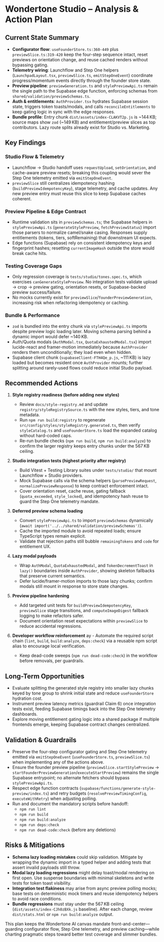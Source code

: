 # Wondertone Studio – Analysis & Action Plan

## Current State Summary
- **Configurator flow**: `useFounderStore.ts:360-449` plus `previewSlice.ts:319-420` keep the four-step sequence intact, reset previews on orientation change, and reuse cached renders without bypassing gating.
- **Telemetry wiring**: Launchflow and Step One helpers (`LaunchpadLayout.tsx`, `previewSlice.ts`, `emitStepOneEvent`) coordinate progress/momentum events directly through the founder store state.
- **Preview pipeline**: `previewGeneration.ts` and `stylePreviewApi.ts` remain the single path to the Supabase edge function, enforcing schemas from `shared/validation/previewSchemas.ts`.
- **Auth & entitlements**: `AuthProvider.tsx` hydrates Supabase session state, triggers token toasts/modals, and calls `reconcileEntitlements` to keep gating logic in sync with the edge responses.
- **Bundle profile**: Entry chunk `dist/assets/index-CLAKVT2p.js` is ~144 KB; source maps show `zod` (~149 KB) and entitlement/preview slices as top contributors. Lazy route splits already exist for Studio vs. Marketing.

## Key Findings

### Studio Flow & Telemetry
- Launchflow → Studio handoff uses `requestUpload`, `setOrientation`, and cache-aware preview resets; breaking this coupling would sever the Step One telemetry emitted via `emitStepOneEvent`.
- `previewSlice` still centralizes idempotency hashing (`buildPreviewIdempotencyKey`), stage telemetry, and cache updates. Any new preview entry must reuse this slice to keep Supabase caches coherent.

### Preview Pipeline & Edge Contract
- Runtime validation sits in `previewSchemas.ts`; the Supabase helpers in `stylePreviewApi.ts` (`generateStylePreview`, `fetchPreviewStatus`) import those parsers to normalize camel/snake casing. Responses supply entitlements (tokens, tiers, softRemaining) that downstream UI expects.
- Edge functions (Supabase) rely on consistent idempotency keys and fingerprint hashes; resetting `currentImageHash` outside the store would break cache hits.

### Testing Coverage Gaps
- Only regression coverage is `tests/studio/tones.spec.ts`, which exercises `canGenerateStylePreview`. No integration tests validate upload → crop → preview gating, orientation resets, or Supabase-backed preview success/failure.
- No mocks currently exist for `previewSlice`/`founderPreviewGeneration`, increasing risk when refactoring idempotency or caching.

### Bundle & Performance
- `zod` is bundled into the entry chunk via `stylePreviewApi.ts` imports despite preview logic loading later. Moving schema parsing behind a dynamic import would defer ~140 KB.
- Auth/Quota modals (`AuthModal.tsx`, `QuotaExhaustedModal.tsx`) import lucide-react and framer-motion immediately because `AuthProvider` renders them unconditionally; they load even when hidden.
- Supabase client chunk (`supabaseClient-FTH4Qe_p.js`, ~111 KB) is lazy loaded but becomes resident once `AuthProvider` mounts; further splitting around rarely-used flows could reduce initial Studio payload.

## Recommended Actions

1. **Style registry readiness (before adding new styles)**
   - Review `docs/style-registry.md` and update `registry/styleRegistrySource.ts` with the new styles, tiers, and tone metadata.
   - Run `npm run build:registry` to regenerate `src/config/styles/styleRegistry.generated.ts`, then verify `styleCatalog.ts` and `useFounderStore.ts` load the expanded catalog without hard-coded caps.
   - Re-run bundle checks (`npm run build`, `npm run build:analyze`) to confirm the larger registry keeps entry chunks under the 567 KB ceiling.

2. **Studio integration tests (highest priority after registry)**
   - Build Vitest + Testing Library suites under `tests/studio/` that mount Launchflow + Studio providers.
   - Mock Supabase calls via the schema helpers (`parsePreviewRequest`, `normalizePreviewResponse`) to keep contract enforcement intact.
   - Cover orientation reset, cache reuse, gating fallback (`quota_exceeded`, `style_locked`), and idempotency hash reuse to guard the Step One telemetry mandate.

3. **Deferred preview schema loading**
   - Convert `stylePreviewApi.ts` to import `previewSchemas` dynamically (`await import('../../shared/validation/previewSchemas')`).
   - Cache the imported module to avoid repeated loads; ensure TypeScript types remain explicit.
   - Validate that rejection paths still bubble `remainingTokens` and `code` for entitlement UX.

4. **Lazy modal payloads**
   - Wrap `AuthModal`, `QuotaExhaustedModal`, and `TokenDecrementToast` in `lazy()` boundaries inside `AuthProvider`, showing skeleton fallbacks that preserve current semantics.
   - Defer lucide/framer-motion imports to those lazy chunks; confirm modals still mount in response to store state changes.

5. **Preview pipeline hardening**
   - Add targeted unit tests for `buildPreviewIdempotencyKey`, `previewSlice` stage transitions, and `computeImageDigest` fallback logging to make refactors safer.
   - Document orientation reset expectations within `previewSlice` to reduce accidental regressions.

6. **Developer workflow reinforcement**
ay   - Automate the required script chain (`lint`, `build`, `build:analyze`, `deps:check`) via a reusable npm script alias to encourage local verification.
   - Keep dead-code sweeps (`npm run dead-code:check`) in the workflow before removals, per guardrails.

## Long-Term Opportunities
- Evaluate splitting the generated style registry into smaller lazy chunks keyed by tone group to shrink initial state and reduce `useFounderStore` hydration cost.
- Instrument preview latency metrics (guardrail Claim 6) once integration tests exist, feeding Supabase timings back into the Step One telemetry dashboards.
- Explore moving entitlement gating logic into a shared package if multiple frontends emerge, keeping Supabase contract changes centralized.

## Validation & Guardrails
- Preserve the four-step configurator gating and Step One telemetry emitted via `emitStepOneEvent` (`useFounderStore.ts`, `previewSlice.ts`) when implementing any of the actions above.
- Ensure the founder preview pipeline (`previewSlice.startStylePreview` → `startFounderPreviewGeneration`/`executeStartPreview`) remains the single Supabase entrypoint; no alternate fetchers should bypass `stylePreviewApi.ts`.
- Respect edge function contracts (`supabase/functions/generate-style-preview/index.ts`) and retry budgets (`resolvePreviewTimingConfig`, `executeWithRetry`) when adjusting polling.
- Run and document the mandatory scripts before handoff:
  - `npm run lint`
  - `npm run build`
  - `npm run build:analyze`
  - `npm run deps:check`
  - `npm run dead-code:check` (before any deletions)

## Risks & Mitigations
- **Schema lazy loading mistakes** could skip validation. Mitigate by wrapping the dynamic import in a typed helper and adding tests that assert invalid payloads still throw.
- **Modal lazy loading regressions** might delay toast/modal rendering on first open. Use suspense boundaries with minimal skeletons and write tests for token toast visibility.
- **Integration test flakiness** may arise from async preview polling mocks; base tests on deterministic mock timers and reuse idempotency helpers to avoid race conditions.
- **Bundle regressions** must stay under the 567 KB ceiling (`dist/assets/index-CJh0zBXk.js` baseline). After each change, review `dist/stats.html` or `npm run build:analyze` output.

This plan keeps the Wondertone AI canvas mandate front-and-center—guarding configurator flow, Step One telemetry, and preview caching—while charting pragmatic steps toward better test coverage and slimmer bundles.
